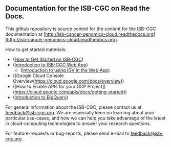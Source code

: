 ## Documentation for the ISB-CGC on Read the Docs.

This github repository is source control for the content for the ISB-CGC documentation at [http://isb-cancer-genomics-cloud.readthedocs.org](http://isb-cancer-genomics-cloud.readthedocs.org).

How to get started materials:
* ([How to Get Started on ISB-CGC](https://isb-cancer-genomics-cloud.readthedocs.io/en/latest/sections/HowToGetStartedonISB-CGC.html))
* ([Introduction to ISB-CGC Web App](https://isb-cancer-genomics-cloud.readthedocs.io/en/latest/sections/Web-UI.html))
  + ([Introduction to using IGV in the Web App](https://isb-cancer-genomics-cloud.readthedocs.io/en/latest/sections/webapp/IGV-Browser.html))
* ([Google Cloud Console Overview(https://cloud.google.com/docs/overview))
* ([How to Enable APIs for your GCP Project])(https://cloud.google.com/apis/docs/getting-started))
* ([Introduction to BigQuery](https://isb-cancer-genomics-cloud.readthedocs.io/en/latest/sections/progapi/bigqueryGUI/HowToAccessBigQueryFromTheGoogleCloudPlatform.html))

For general information about the ISB-CGC, please contact us at feedback@isb-cgc.org. We are especially keen on learning about your particular use-cases, and how we can help you take advantage of the latest in cloud-computing technologies to answer your research questions.

For feature-requests or bug-reports, please send e-mail to feedback@isb-cgc.org.
